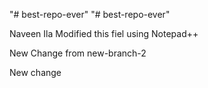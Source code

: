 "# best-repo-ever" 
"# best-repo-ever" 

Naveen Ila
Modified this fiel using Notepad++



New Change from new-branch-2

New change

